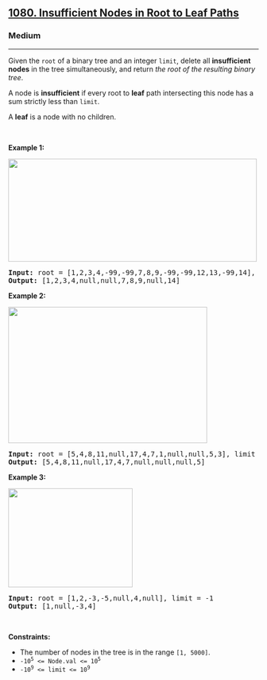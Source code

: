 <h2><a href="https://leetcode.com/problems/insufficient-nodes-in-root-to-leaf-paths/">1080. Insufficient Nodes in Root to Leaf Paths</a></h2><h3>Medium</h3><hr><div><p>Given the <code>root</code> of a binary tree and an integer <code>limit</code>, delete all <strong>insufficient nodes</strong> in the tree simultaneously, and return <em>the root of the resulting binary tree</em>.</p>

<p>A node is <strong>insufficient</strong> if every root to <strong>leaf</strong> path intersecting this node has a sum strictly less than <code>limit</code>.</p>

<p>A <strong>leaf</strong> is a node with no children.</p>

<p>&nbsp;</p>
<p><strong class="example">Example 1:</strong></p>
<img alt="" src="https://assets.leetcode.com/uploads/2019/06/05/insufficient-11.png" style="width: 500px; height: 207px;">
<pre><strong>Input:</strong> root = [1,2,3,4,-99,-99,7,8,9,-99,-99,12,13,-99,14], limit = 1
<strong>Output:</strong> [1,2,3,4,null,null,7,8,9,null,14]
</pre>

<p><strong class="example">Example 2:</strong></p>
<img alt="" src="https://assets.leetcode.com/uploads/2019/06/05/insufficient-3.png" style="width: 400px; height: 274px;">
<pre><strong>Input:</strong> root = [5,4,8,11,null,17,4,7,1,null,null,5,3], limit = 22
<strong>Output:</strong> [5,4,8,11,null,17,4,7,null,null,null,5]
</pre>

<p><strong class="example">Example 3:</strong></p>
<img alt="" src="https://assets.leetcode.com/uploads/2019/06/11/screen-shot-2019-06-11-at-83301-pm.png" style="width: 250px; height: 199px;">
<pre><strong>Input:</strong> root = [1,2,-3,-5,null,4,null], limit = -1
<strong>Output:</strong> [1,null,-3,4]
</pre>

<p>&nbsp;</p>
<p><strong>Constraints:</strong></p>

<ul>
	<li>The number of nodes in the tree is in the range <code>[1, 5000]</code>.</li>
	<li><code>-10<sup>5</sup> &lt;= Node.val &lt;= 10<sup>5</sup></code></li>
	<li><code>-10<sup>9</sup> &lt;= limit &lt;= 10<sup>9</sup></code></li>
</ul>
</div>